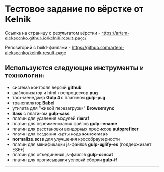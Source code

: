 # Тестовое задание по вёрстке от Kelnik

Ссылка на страницу с результатом вёрстки - https://artem-alekseenko.github.io/kelnik-result-page/

Репозиторий с build-файлами - https://github.com/artem-alekseenko/kelnik-result-page

## Используются следующие инструменты и технологии:
* система контроля версий **github**
* шаблонизатор и html-препроцессор **pug**
* таск-менеджер **Gulp 4** c плагином **gulp-pug**
* транспилятор **Babel**
* утилита для "живой перезагрузки" **Browsersync**
* **Sass** с плагином **gulp-sass**
* плагин для удаления модулей **rimraf**
* плагин для переименования файлов **gulp-rename**
* плагин для расстановки вендорных префиксов **autoprefixer**
* плагин для создания карты кода **sourcemaps**
* **normalize.scss** для улучшения кроссбраузерности
* плагин для минификации js-файлов **gulp-uglify-es** (поддерживает ES6+)
* плагин для объединения js-файлов **gulp-concat**
* плагин для прописывания условий сборки **gulp-if**

---
